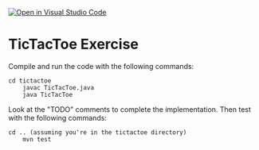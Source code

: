 [![Open in Visual Studio Code](https://classroom.github.com/assets/open-in-vscode-2e0aaae1b6195c2367325f4f02e2d04e9abb55f0b24a779b69b11b9e10269abc.svg)](https://classroom.github.com/online_ide?assignment_repo_id=17009053&assignment_repo_type=AssignmentRepo)
# TicTacToe Exercise

Compile and run the code with the following commands:

	cd tictactoe
        javac TicTacToe.java
        java TicTacToe

Look at the "TODO" comments to complete the implementation. Then test with the following commands:

	cd .. (assuming you're in the tictactoe directory)
        mvn test

